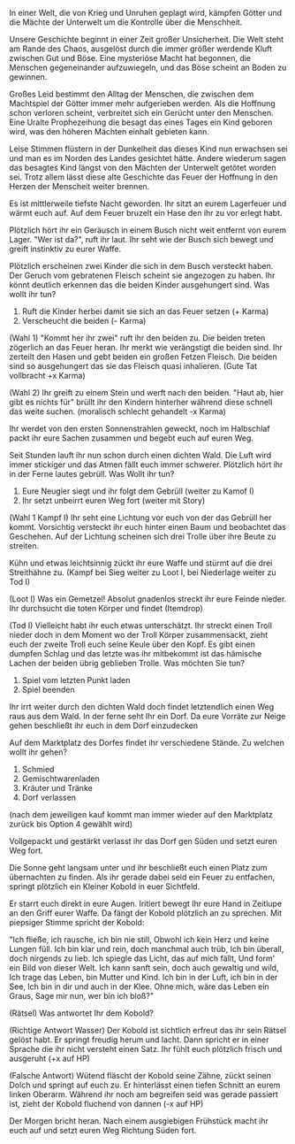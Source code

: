 In einer Welt, die von Krieg und Unruhen geplagt wird, kämpfen Götter und die Mächte der Unterwelt um die Kontrolle über die Menschheit.

Unsere Geschichte beginnt in einer Zeit großer Unsicherheit. Die Welt steht am Rande des Chaos, ausgelöst durch die immer größer werdende Kluft zwischen Gut und Böse. Eine mysteriöse Macht hat begonnen, die Menschen gegeneinander aufzuwiegeln, und das Böse scheint an Boden zu gewinnen. 

Großes Leid bestimmt den Alltag der Menschen, die zwischen dem Machtspiel der Götter immer mehr aufgerieben werden. Als die Hoffnung schon verloren scheint, verbreitet sich ein Gerücht unter den Menschen. Eine Uralte Prophezeihung die besagt das eines Tages ein Kind geboren wird, was den höheren Mächten einhalt gebieten kann. 

Leise Stimmen flüstern in der Dunkelheit das dieses Kind nun erwachsen sei und man es im Norden des Landes gesichtet hätte. Andere wiederum sagen das besagtes Kind längst von den Mächten der Unterwelt getötet worden sei. Trotz allem lässt diese alte Geschichte das Feuer der Hoffnung in den Herzen der Menscheit weiter brennen.



Es ist mittlerweile tiefste Nacht geworden. Ihr sitzt an eurem Lagerfeuer und wärmt euch auf. Auf dem Feuer bruzelt ein Hase den ihr zu vor erlegt habt.

Plötzlich hört ihr ein Geräusch in einem Busch nicht weit entfernt von eurem Lager. "Wer ist da?", ruft ihr laut. Ihr seht wie der Busch sich bewegt und greift instinktiv zu eurer Waffe.

Plötzlich erscheinen zwei Kinder die sich in dem Busch versteckt haben. Der Geruch vom gebratenen Fleisch scheint sie angezogen zu haben. Ihr könnt deutlich erkennen das die beiden Kinder ausgehungert sind. 
Was wollt ihr tun?

1. Ruft die Kinder herbei damit sie sich an das Feuer setzen (+ Karma)
2. Verscheucht die beiden (- Karma)

(Wahl 1)
"Kommt her ihr zwei" ruft ihr den beiden zu. Die beiden treten zögerlich an das Feuer heran. Ihr merkt wie verängstigt die beiden sind. Ihr zerteilt den Hasen und gebt beiden ein großen Fetzen Fleisch. Die beiden sind so ausgehungert das sie das Fleisch quasi inhalieren. (Gute Tat vollbracht +x Karma)

(Wahl 2)
Ihr greift zu einem Stein und werft nach den beiden. "Haut ab, hier gibt es nichts für" brüllt ihr den Kindern hinterher während diese schnell das weite suchen. (moralisch schlecht gehandelt -x Karma)

Ihr werdet von den ersten Sonnenstrahlen geweckt, noch im Halbschlaf packt ihr eure Sachen zusammen und begebt euch auf euren Weg.

Seit Stunden lauft ihr nun schon durch einen dichten Wald. Die Luft wird immer stickiger und das Atmen fällt euch immer schwerer. Plötzlich hört ihr in der Ferne lautes gebrüll. Was Wollt ihr tun?

1. Eure Neugier siegt und ihr folgt dem Gebrüll (weiter zu Kamof I)
2. Ihr setzt unbeirrt euren Weg fort (weiter mit Story)

(Wahl 1 Kampf I)
Ihr seht eine Lichtung vor euch von der das Gebrüll her kommt. Vorsichtig versteckt ihr euch hinter einen Baum und beobachtet das Geschehen. Auf der Lichtung scheinen sich drei Trolle über ihre Beute zu streiten.

Kühn und etwas leichtsinnig zückt ihr eure Waffe und stürmt auf die drei Streithähne zu. (Kampf bei Sieg weiter zu Loot I, bei Niederlage weiter zu Tod I)

(Loot I)
Was ein Gemetzel! Absolut gnadenlos streckt ihr eure Feinde nieder. Ihr durchsucht die toten Körper und findet (Itemdrop)

(Tod I)
Vielleicht habt ihr euch etwas unterschätzt. Ihr streckt einen Troll nieder doch in dem Moment wo der Troll Körper zusammensackt, zieht euch der zweite Troll euch seine Keule über den Kopf. Es gibt einen dumpfen Schlag und das letzte was ihr mitbekommt ist das hämische Lachen der beiden übrig geblieben Trolle.
Was möchten Sie tun?

1. Spiel vom letzten Punkt laden
2. Spiel beenden

Ihr irrt weiter durch den dichten Wald doch findet letztendlich einen Weg raus aus dem Wald. In der ferne seht Ihr ein Dorf. Da eure Vorräte zur Neige gehen beschließt ihr euch in dem Dorf einzudecken

Auf dem Marktplatz des Dorfes findet ihr verschiedene Stände. Zu welchen wollt ihr gehen?

1. Schmied
2. Gemischtwarenladen
3. Kräuter und Tränke
4. Dorf verlassen

(nach dem jeweiligen kauf kommt man immer wieder auf den Marktplatz zurück bis Option 4 gewählt wird)

Vollgepackt und gestärkt verlasst ihr das Dorf gen Süden und setzt euren Weg fort.

Die Sonne geht langsam unter und ihr beschließt euch einen Platz zum übernachten zu finden. Als ihr gerade dabei seid ein Feuer zu entfachen, springt plötzlich ein Kleiner Kobold in euer Sichtfeld.

Er starrt euch direkt in eure Augen. Iritiert bewegt Ihr eure Hand in Zeitlupe an den Griff eurer Waffe. Da fängt der Kobold plötzlich an zu sprechen.
Mit piepsiger Stimme spricht der Kobold:

"Ich fließe, ich rausche, ich bin nie still,
Obwohl ich kein Herz und keine Lungen füll.
Ich bin klar und rein, doch manchmal auch trüb,
Ich bin überall, doch nirgends zu lieb.
Ich spiegle das Licht, das auf mich fällt,
Und form' ein Bild von dieser Welt.
Ich kann sanft sein, doch auch gewaltig und wild,
Ich trage das Leben, bin Mutter und Kind.
Ich bin in der Luft, ich bin in der See,
Ich bin in dir und auch in der Klee.
Ohne mich, wäre das Leben ein Graus,
Sage mir nun, wer bin ich bloß?"

(Rätsel)
Was antwortet Ihr dem Kobold?

(Richtige Antwort Wasser)
Der Kobold ist sichtlich erfreut das ihr sein Rätsel gelöst habt. Er springt freudig herum und lacht. Dann spricht er in einer Sprache die ihr nicht versteht einen Satz. Ihr fühlt euch plötzlich frisch und ausgeruht (+x auf HP)

(Falsche Antwort)
Wütend fläscht der Kobold seine Zähne, zückt seinen Dolch und springt auf euch zu. Er hinterlässt einen tiefen Schnitt an eurem linken Oberarm. Während ihr noch am begreifen seid was gerade passiert ist, zieht der Kobold fluchend von dannen (-x auf HP)

Der Morgen bricht heran. Nach einem ausgiebigen Frühstück macht ihr euch auf und setzt euren Weg Richtung Süden fort.